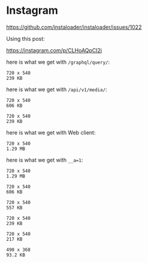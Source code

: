 # Instagram

https://github.com/instaloader/instaloader/issues/1022

Using this post:

https://instagram.com/p/CLHoAQpCI2i

here is what we get with `/graphql/query/`:

~~~
720 x 540
239 KB
~~~

here is what we get with `/api/v1/media/`:

~~~
720 x 540
606 KB

720 x 540
239 KB
~~~

here is what we get with Web client:

~~~
720 x 540
1.29 MB
~~~

here is what we get with `__a=1`:

~~~
720 x 540
1.29 MB

720 x 540
606 KB

720 x 540
557 KB

720 x 540
239 KB

720 x 540
217 KB

490 x 368
93.2 KB
~~~
